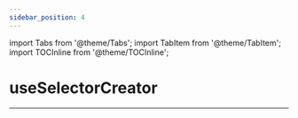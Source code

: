 ```yaml
---
sidebar_position: 4
---
```


import Tabs from '@theme/Tabs';
import TabItem from '@theme/TabItem';
import TOCInline from '@theme/TOCInline';

# useSelectorCreator

<TOCInline toc={toc} />

---
